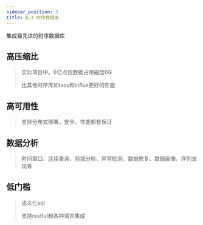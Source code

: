 ```yaml
---
sidebar_position: 3
title: 6.3 时序数据库
---
```


集成最先进的时序数据库

## 高压缩比
> 实际项目中，6亿点位数据占用磁盘6G
> 
> 比其他时序库如taos和influx更好的性能


## 高可用性

> 支持分布式部署，安全、性能都有保证

## 数据分析
> 时间窗口、连续查询、频域分析、异常检测、数据修复、数据画像、序列发现等

## 低门槛
> 语义化sql
> 
> 支持restful和各种语言集成